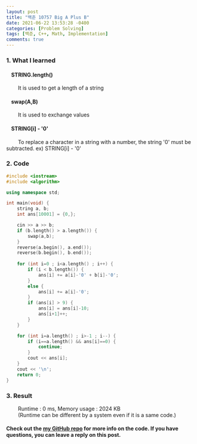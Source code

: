```yaml
---
layout: post
title: "백준 10757 Big A Plus B"
date: 2021-06-22 13:53:28 -0400
categories: [Problem Solving]
tags: [백준, C++, Math, Implementation]
comments: true
---
```


### 1. What I learned
#### &nbsp;&nbsp;&nbsp;&nbsp;STRING.length()
&nbsp;&nbsp;&nbsp;&nbsp;&nbsp;&nbsp;&nbsp;&nbsp;It is used to get a length of a string  
#### &nbsp;&nbsp;&nbsp;&nbsp;swap(A,B)
&nbsp;&nbsp;&nbsp;&nbsp;&nbsp;&nbsp;&nbsp;&nbsp;It is used to exchange values 
#### &nbsp;&nbsp;&nbsp;&nbsp;STRING[i] - '0'
&nbsp;&nbsp;&nbsp;&nbsp;&nbsp;&nbsp;&nbsp;&nbsp;To replace a character in a string with a number, the string '0' must be subtracted. ex) STRING[i] - '0' 

### 2. Code
```cpp
#include <iostream>
#include <algorithm>

using namespace std;

int main(void) {
    string a, b;
    int ans[10001] = {0,};

    cin >> a >> b;
    if (b.length() > a.length()) {
        swap(a,b);
    }
    reverse(a.begin(), a.end());
    reverse(b.begin(), b.end());
    
    for (int i=0 ; i<a.length() ; i++) {
        if (i < b.length()) {
            ans[i] += a[i]-'0' + b[i]-'0';
        }
        else {
            ans[i] += a[i]-'0';
        }
        if (ans[i] > 9) {
            ans[i] = ans[i]-10;
            ans[i+1]++;
        }
    }

    for (int i=a.length() ; i>-1 ; i--) {
        if (i==a.length() && ans[i]==0) {
            continue;
        }
        cout << ans[i];
    }
    cout << '\n';
    return 0;
}
```

### 3. Result
&nbsp;&nbsp;&nbsp;&nbsp;&nbsp;&nbsp;&nbsp;&nbsp;Runtime : 0 ms, Memory usage : 2024 KB  
&nbsp;&nbsp;&nbsp;&nbsp;&nbsp;&nbsp;&nbsp;&nbsp;(Runtime can be different by a system even if it is a same code.)

#### Check out the [my GitHub repo][hyuk-gh] for more info on the code. If you have questions, you can leave a reply on this post.
[hyuk-gh]: https://github.com/dlgur1994/StudyAlgorithms
